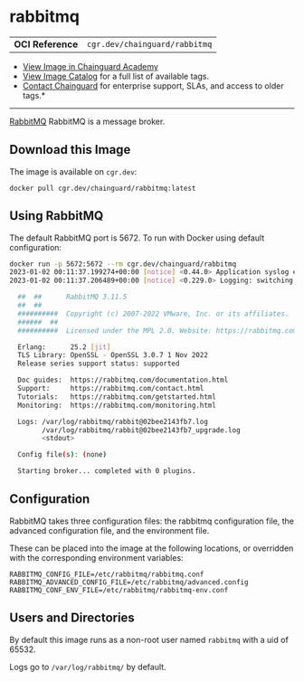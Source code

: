 <!--monopod:start-->
# rabbitmq
| | |
| - | - |
| **OCI Reference** | `cgr.dev/chainguard/rabbitmq` |


* [View Image in Chainguard Academy](https://edu.chainguard.dev/chainguard/chainguard-images/reference/rabbitmq/overview/)
* [View Image Catalog](https://console.enforce.dev/images/catalog) for a full list of available tags.
* [Contact Chainguard](https://www.chainguard.dev/chainguard-images) for enterprise support, SLAs, and access to older tags.*

---
<!--monopod:end-->

<!--overview:start-->
[RabbitMQ](https://github.com/rabbitmq/rabbitmq-server) RabbitMQ is a message broker.
<!--overview:end-->

<!--getting:start-->
## Download this Image
The image is available on `cgr.dev`:

```
docker pull cgr.dev/chainguard/rabbitmq:latest
```
<!--getting:end-->

<!--body:start-->
## Using RabbitMQ

The default RabbitMQ port is 5672.
To run with Docker using default configuration:

```sh
docker run -p 5672:5672 --rm cgr.dev/chainguard/rabbitmq
2023-01-02 00:11:37.199274+00:00 [notice] <0.44.0> Application syslog exited with reason: stopped
2023-01-02 00:11:37.206489+00:00 [notice] <0.229.0> Logging: switching to configured handler(s); following messages may not be visible in this log output

  ##  ##      RabbitMQ 3.11.5
  ##  ##
  ##########  Copyright (c) 2007-2022 VMware, Inc. or its affiliates.
  ######  ##
  ##########  Licensed under the MPL 2.0. Website: https://rabbitmq.com

  Erlang:      25.2 [jit]
  TLS Library: OpenSSL - OpenSSL 3.0.7 1 Nov 2022
  Release series support status: supported

  Doc guides:  https://rabbitmq.com/documentation.html
  Support:     https://rabbitmq.com/contact.html
  Tutorials:   https://rabbitmq.com/getstarted.html
  Monitoring:  https://rabbitmq.com/monitoring.html

  Logs: /var/log/rabbitmq/rabbit@02bee2143fb7.log
        /var/log/rabbitmq/rabbit@02bee2143fb7_upgrade.log
        <stdout>

  Config file(s): (none)

  Starting broker... completed with 0 plugins.
```

## Configuration

RabbitMQ takes three configuration files: the rabbitmq configuration file, the advanced configuration file,
and the environment file.

These can be placed into the image at the following locations, or overridden with the corresponding
environment variables:

```shell
RABBITMQ_CONFIG_FILE=/etc/rabbitmq/rabbitmq.conf
RABBITMQ_ADVANCED_CONFIG_FILE=/etc/rabbitmq/advanced.config
RABBITMQ_CONF_ENV_FILE=/etc/rabbitmq/rabbitmq-env.conf
```

## Users and Directories

By default this image runs as a non-root user named `rabbitmq` with a uid of 65532.

Logs go to `/var/log/rabbitmq/` by default.
<!--body:end-->
